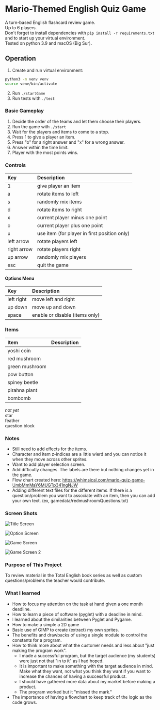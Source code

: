 # Mario-Themed English Quiz Game
A turn-based English flashcard review game.  
Up to 6 players.  
Don't forget to install dependencies with `pip install -r requirements.txt` and to start up your virtual environment.  
Tested on python 3.9 and macOS (Big Sur).  

## Operation
1. Create and run virtual environment:  
```bash
python3 -m venv venv
source venv/bin/activate
```  
2. Run `./startGame`  
3. Run tests with `./test`

### Basic Gameplay
1. Decide the order of the teams and let them choose their players.
2. Run the game with `./start`
3. Wait for the players and items to come to a stop.
4. Press 1 to give a player an item.
5. Press "o" for a right answer and "x" for a wrong answer.
5. Answer within the time limit.
6. Player with the most points wins.

### Controls
|Key|Description|
|:---|:---|
|1 | give player an item  
|a | rotate items to left  
|s | randomly mix items  
|d | rotate items to right  
|x | current player minus one point  
|o | current player plus one point  
|u | use item (for player in first position only)  
|left arrow|rotate players left  
|right arrow|rotate players right  
|up arrow|randomly mix players  
|esc|quit the game  

#### Options Menu
|Key|Description|
|:---|:---|
|left right|move left and right
|up down|move up and down
|space|enable or disable (items only)  

### Items
|Item|Description|
|:---|:---|
|yoshi coin||
|red mushroom||
|green mushroom||
|pow button||
|spiney beetle||
|pirahna plant||
|bombomb||

_not yet_  
star  
feather  
question block

### Notes
* Still need to add effects for the items.  
* Character and item z-indices are a little wierd and you can notice it when they move across other sprites.  
* Want to add player selection screen.  
* Add difficutly changes. The labels are there but nothing changes yet in the game. 
* Flow chart created here: https://whimsical.com/mario-quiz-game-UmbMmMaY6MUGTp341ngNJW  
* Adding different text files for the different items. If there is a question/problem you want to associate with an item, then you can add your own text. (ex, gamedata/redmushroomQuestions.txt)

### Screen Shots
![Title Screen](titleScreen.png)

![Option Screen](optionScreen.png)

![Game Screen](gameScreen.png)

![Game Screen 2](gameScreen2.png)


### Purpose of This Project
To review material in the Total English book series as well as custom questions/problems the teacher would contribute.

### What I learned
* How to focus my attention on the task at hand given a one month deadline.
* How to learn a piece of software (pyglet) with a deadline in mind.
* I learned about the similarities between Pyglet and Pygame.
* How to make a simple a 2D game
* Basic use of GIMP to create (extract) my own sprites.
* The benefits and drawbacks of using a single module to control the constants for a program.
* How to think more about what the customer needs and less about "just making the program work".
  * I made a successful program, but the target audience (my students) were just not that "in to it" as I had hoped. 
  * It is important to make something with the target audience in mind. Make what they want, not what you think they want if you want to increase the chances of having a successful product.
  * I should have gathered more data about my market before making a product. 
  * The program worked but it "missed the mark."
* The importance of having a flowchart to keep track of the logic as the code grows.
